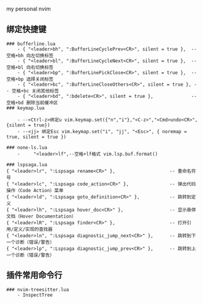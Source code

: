 my personal nvim
## 绑定快捷键
    ### bufferline.lua 
        - { "<leader>bh", ":BufferLineCyclePrev<CR>", silent = true },  -- 空格+bh 向左切换标签
        - { "<leader>bl", ":BufferLineCycleNext<CR>", silent = true },  -- 空格+bl 向右切换标签
        - { "<leader>bp", ":BufferLinePickClose<CR>", silent = true },  -- 空格+bp 选择关闭标签
        - { "<leader>bc", ":BufferLineCloseOthers<CR>", silent = true }, -- 空格+bc 关闭其他标签
        - { "<leader>bd", ":bdelete<CR>", silent = true },              -- 空格+bd 删除当前缓冲区
    ### keymap.lua
        
        - --<Ctrl-z>绑定u vim.keymap.set({"n","i"},"<C-z>","<Cmd>undo<CR>", {silent = true})
        - --<jj> 绑定Esc vim.keymap.set("i", "jj", "<Esc>", { noremap = true, silent = true })

    ### none-ls.lua
        -     "<leader>lf",--空格+lf格式 vim.lsp.buf.format()
    
    ### lspsaga.lua
    { "<leader>lr", ":Lspsaga rename<CR>" },                    -- 重命名符号
    { "<leader>lc", ":Lspsaga code_action<CR>" },               -- 弹出代码操作（Code Action）菜单
    { "<leader>ld", ":Lspsaga goto_definition<CR>" },           -- 跳转到定义
    { "<leader>lh", ":Lspsaga hover_doc<CR>" },                 -- 显示悬停文档（Hover Documentation）
    { "<leader>lR", ":Lspsaga finder<CR>" },                    -- 打开引用/定义/实现的查找器
    { "<leader>ln", ":Lspsaga diagnostic_jump_next<CR>" },      -- 跳转到下一个诊断（错误/警告）
    { "<leader>lp", ":Lspsaga diagnostic_jump_prev<CR>" },      -- 跳转到上一个诊断（错误/警告）


## 插件常用命令行
    ### nvim-treesitter.lua
        - InspectTree
        


    

